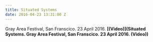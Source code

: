 ```yaml
---
title: Situated Systems
date: 2016-04-23 13:31:00 Z
---
```


 Gray Area Festival, San Franscico. 23 April 2016. **[(Video)](Situated Systems. Gray Area Festival, San Franscico. 23 April 2016. (Video))**